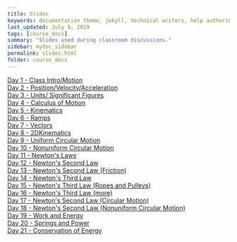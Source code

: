 ```yaml
---
title: Slides
keywords: documentation theme, jekyll, technical writers, help authoring tools, hat replacements
last_updated: July 9, 2019
tags: [course_docs]
summary: "Slides used during classroom discussions."
sidebar: mydoc_sidebar
permalink: slides.html
folder: course_docs
---
```



[Day 1 - Class Intro/Motion][day1]  
[Day 2 - Position/Velocity/Acceleration][day2]  
[Day 3 - Units/ Significant Figures][day3]  
[Day 4 - Calculus of Motion][day4]  
[Day 5 - Kinematics][day5]  
[Day 6 - Ramps][day6]  
[Day 7 - Vectors][day7]  
[Day 8 - 2DKinematics][day8]  
[Day 9 - Uniform Circular Motion][day9]  
[Day 10 - Nonuniform Circular Motion][day10]  
[Day 11 - Newton's Laws][day11]  
[Day 12 - Newton's Second Law][day12]  
[Day 13 - Newton's Second Law (Friction)][day13]  
[Day 14 - Newton's Third Law][day14]  
[Day 15 - Newton's Third Law (Ropes and Pulleys)][day15]  
[Day 16 - Newton's Third Law (more)][day16]  
[Day 17 - Newton's Second Law (Circular Motion)][day16]  
[Day 18 - Newton's Second Law (Nonuniform Circular Motion)][day17]  
[Day 19 - Work and Energy][day19]    
[Day 20 - Springs and Power][day20]    
[Day 21 - Conservation of Energy][day21]    

[day1]: ../course_docs/slides/Day01IntroToMotion.pdf
[day2]: ../course_docs/slides/D2-Position_Velocity_Acceleration_MDs.pdf
[day3]: ../course_docs/slides/Day3-Units-SigFigs.pdf
[day4]: ../course_docs/slides/D4-Calc_of_Motion.pdf
[day5]: ../course_docs/slides/D5-Kinematics.pdf
[day6]: ../course_docs/slides/D6-Ramps.pdf
[day7]: ../course_docs/slides/D7-Vectors.pdf
[day8]: ../course_docs/slides/D8-2DKinematics.pdf
[day9]: ../course_docs/slides/D9-Uniform_Circular_Motion.pdf
[day10]: ../course_docs/slides/D10-Nonuniform_Circular_Motion.pdf
[day11]: ../course_docs/slides/D11-Newtons_Laws.pdf
[day12]: ../course_docs/slides/D12-Newtons_Second_Law.pdf
[day13]: ../course_docs/slides/D13-N2_with_Friction.pdf
[day14]: ../course_docs/slides/D14-Newtons_Third.pdf
[day15]: ../course_docs/slides/D15-Newtons_Third_Ropes_Pulleys.pdf
[day16]: ../course_docs/slides/D16-More_Newtons_Third.pdf
[day17]: ../course_docs/slides/D17-Newt_2_Circular.pdf
[day18]: ../course_docs/slides/D18-N2_NonUniform_Circular.pdf
[day19]: ../course_docs/slides/D19-Work_Energy.pdf
[day20]: ../course_docs/slides/D20-Spring_Power.pdf
[day21]: ../course_docs/slides/D21-Cons_of_Energy.pdf



